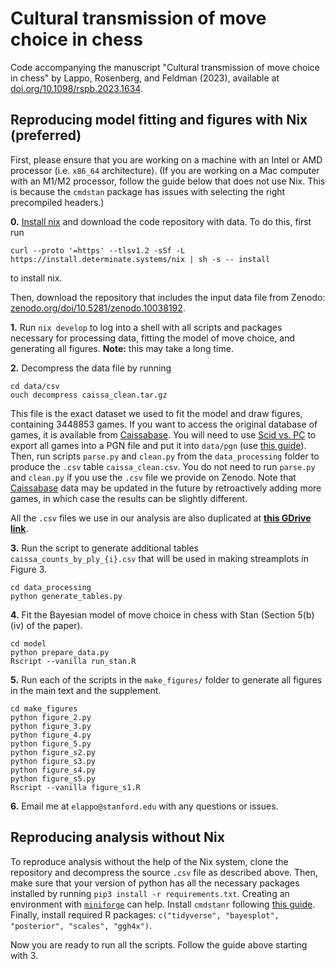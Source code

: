 # Cultural transmission of move choice in chess

Code accompanying the manuscript "Cultural transmission of move choice in chess" by Lappo, Rosenberg, and Feldman (2023), available at [doi.org/10.1098/rspb.2023.1634](https://doi.org/10.1098/rspb.2023.1634). 

## Reproducing model fitting and figures with Nix (preferred)

First, please ensure that you are working on a machine with an Intel or AMD processor (i.e. `x86_64` architecture). (If you are working on a Mac computer with an M1/M2 processor, follow the guide below that does not use Nix. This is because the `cmdstan` package has issues with selecting the right precompiled headers.)

**0.** [Install nix](https://zero-to-nix.com/concepts/nix-installer) and download the code repository with data. To do this, first run
```
curl --proto '=https' --tlsv1.2 -sSf -L https://install.determinate.systems/nix | sh -s -- install
```
to install nix.

Then, download the repository that includes the input data file from Zenodo: [zenodo.org/doi/10.5281/zenodo.10038192](https://zenodo.org/doi/10.5281/zenodo.10038192).

**1.** Run `nix develop` to log into a shell with all scripts and packages necessary for processing data, fitting the model of move choice, and generating all figures. **Note:** this may take a long time.

**2.** Decompress the data file by running

```
cd data/csv
ouch decompress caissa_clean.tar.gz
```

This file is the exact dataset we used to fit the model and draw figures, containing 3448853 games. If you want to access the original database of games, it is available from [Caissabase](http://caissabase.co.uk). You will need to use [Scid vs. PC](https://scidvspc.sourceforge.net) to export all games into a PGN file and put it into `data/pgn` (use [this guide](https://chess.stackexchange.com/questions/13116/how-do-you-convert-a-scid-database-into-a-pgn-database)). Then, run scripts `parse.py` and `clean.py` from the `data_processing` folder to produce the `.csv` table `caissa_clean.csv`. You do not need to run `parse.py` and `clean.py` if you use the `.csv` file we provide on Zenodo. Note that [Caissabase](http://caissabase.co.uk) data may be updated in the future by retroactively adding more games, in which case the results can be slightly different.

All the `.csv` files we use in our analysis are also duplicated at **[this GDrive link](https://drive.google.com/drive/folders/1rBVvs7kwwfCKchg5htEdzNUZlxkBiRO7?usp=sharing)**.

**3.** Run the script to generate additional tables `caissa_counts_by_ply_{i}.csv` that will be used in making streamplots in Figure 3.

```
cd data_processing
python generate_tables.py
```

**4.** Fit the Bayesian model of move choice in chess with Stan (Section 5(b)(iv) of the paper).

```
cd model
python prepare_data.py
Rscript --vanilla run_stan.R
```

**5.** Run each of the scripts in the `make_figures/` folder to generate all figures in the main text and the supplement.

```
cd make_figures
python figure_2.py
python figure_3.py
python figure_4.py
python figure_5.py
python figure_s2.py
python figure_s3.py
python figure_s4.py
python figure_s5.py
Rscript --vanilla figure_s1.R
```

**6.** Email me at `elappo@stanford.edu` with any questions or issues.

## Reproducing analysis without Nix

To reproduce analysis without the help of the Nix system, clone the repository and decompress the source `.csv` file as described above. Then, make sure that your version of python has all the necessary packages installed by running `pip3 install -r requirements.txt`. Creating an environment with [`miniforge`](https://github.com/conda-forge/miniforge) can help. Install `cmdstanr` following [this guide](https://mc-stan.org/cmdstanr/articles/cmdstanr.html). Finally, install required R packages: `c("tidyverse", "bayesplot", "posterior", "scales", "ggh4x")`.

Now you are ready to run all the scripts. Follow the guide above starting with 3.
